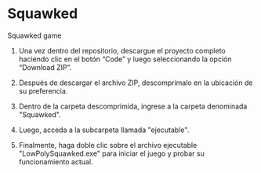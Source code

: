 # Squawked
Squawked game 
1. Una vez dentro del repositorio, descargue el proyecto completo haciendo clic en el botón “Code” y luego seleccionando la opción “Download ZIP”. 

2. Después de descargar el archivo ZIP, descomprímalo en la ubicación de su preferencia. 

3. Dentro de la carpeta descomprimida, ingrese a la carpeta denominada "Squawked". 

4. Luego, acceda a la subcarpeta llamada "ejecutable". 

5. Finalmente, haga doble clic sobre el archivo ejecutable "LowPolySquawked.exe" para iniciar el juego y probar su funcionamiento actual. 
